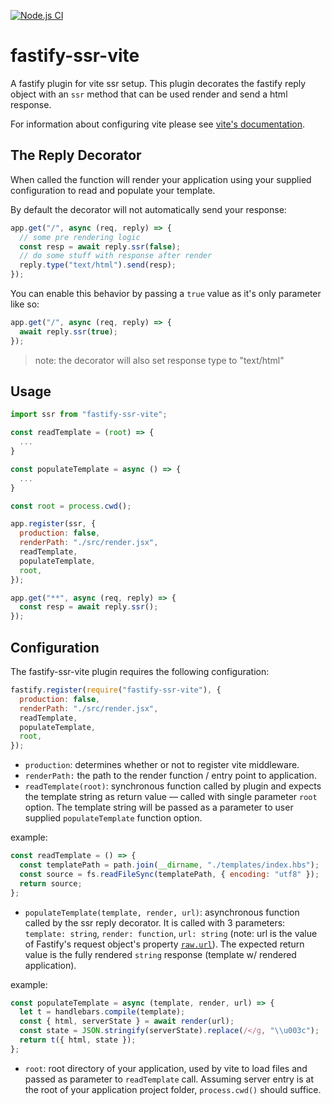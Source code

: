 [![Node.js CI](https://github.com/nineohnine/fastify-ssr-vite/actions/workflows/ci.yml/badge.svg?branch=master)](https://github.com/nineohnine/fastify-ssr-vite/actions/workflows/ci.yml)

# fastify-ssr-vite

A fastify plugin for vite ssr setup. This plugin decorates the fastify reply object with an `ssr` method that can be used render and send a html response.

For information about configuring vite please see [vite's documentation](https://vitejs.dev/).

## The Reply Decorator

When called the function will render your application using your supplied configuration to read and populate your template.

By default the decorator will not automatically send your response:

```js
app.get("/", async (req, reply) => {
  // some pre rendering logic
  const resp = await reply.ssr(false);
  // do some stuff with response after render
  reply.type("text/html").send(resp);
});
```

You can enable this behavior by passing a `true` value as it's only parameter like so:

```js
app.get("/", async (req, reply) => {
  await reply.ssr(true);
});
```

> note: the decorator will also set response type to "text/html"

## Usage

```js
import ssr from "fastify-ssr-vite";

const readTemplate = (root) => {
  ...
}

const populateTemplate = async () => {
  ...
}

const root = process.cwd();

app.register(ssr, {
  production: false,
  renderPath: "./src/render.jsx",
  readTemplate,
  populateTemplate,
  root,
});

app.get("**", async (req, reply) => {
  const resp = await reply.ssr();
});
```

## Configuration

The fastify-ssr-vite plugin requires the following configuration:

```js
fastify.register(require("fastify-ssr-vite"), {
  production: false,
  renderPath: "./src/render.jsx",
  readTemplate,
  populateTemplate,
  root,
});
```

- `production`: determines whether or not to register vite middleware.
- `renderPath:` the path to the render function / entry point to application.
- `readTemplate(root)`: synchronous function called by plugin and expects the template string as return value — called with single parameter `root` option. The template string will be passed as a parameter to user supplied `populateTemplate` function option.

example:

```js
const readTemplate = () => {
  const templatePath = path.join(__dirname, "./templates/index.hbs");
  const source = fs.readFileSync(templatePath, { encoding: "utf8" });
  return source;
};
```

- `populateTemplate(template, render, url)`: asynchronous function called by the ssr reply decorator. It is called with 3 parameters: `template: string`, `render: function`, `url: string` (note: url is the value of Fastify's request object's property [`raw.url`]('https://www.fastify.io/docs/latest/Reference/Request/')). The expected return value is the fully rendered `string` response (template w/ rendered application).

example:

```js
const populateTemplate = async (template, render, url) => {
  let t = handlebars.compile(template);
  const { html, serverState } = await render(url);
  const state = JSON.stringify(serverState).replace(/</g, "\\u003c");
  return t({ html, state });
};
```

- `root`: root directory of your application, used by vite to load files and passed as parameter to `readTemplate` call. Assuming server entry is at the root of your application project folder, `process.cwd()` should suffice.
